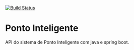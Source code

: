 [![Build Status](https://travis-ci.com/BerPGR/ponto_inteligente_api.svg?branch=master)](https://travis-ci.com/BerPGR/ponto_inteligente_api)

# Ponto Inteligente
API do sistema de Ponto Inteligente com java e spring boot.

